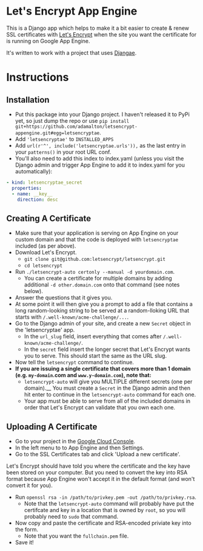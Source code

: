# Let's Encrypt App Engine

This is a Django app which helps to make it a bit easier to create & renew SSL certificates with [Let's Encrypt](https://letsencrypt.org/) when the site you want the certificate for is running on Google App Engine.


It's written to work with a project that uses [Djangae](https://github.com/potatolondon/djangae).


# Instructions

## Installation

* Put this package into your Django project.  I haven't released it to PyPi yet, so just dump the repo or use `pip install git+https://github.com/adamalton/letsencrypt-appengine.git#egg=letsencryptae`.
* Add `'letsencryptae'` to `INSTALLED_APPS`
* Add `url(r'^', include('letsencryptae.urls')),` as the last entry in your `patterns()` in your root URL conf.
* You'll also need to add this index to index.yaml (unless you visit the Django admin and trigger App Engine to add it to index.yaml for you automatically):

```yaml
- kind: letsencryptae_secret
  properties:
  - name: __key__
    direction: desc
```



## Creating A Certificate

* Make sure that your application is serving on App Engine on your custom domain and that the code is deployed with `letsencryptae` included (as per above).
* Download Let's Encrypt.
  * `git clone git@github.com:letsencrypt/letsencrypt.git`
  * `cd letsencrypt`
* Run `./letsencrypt-auto certonly --manual -d yourdomain.com`.
  * You can create a certificate for multiple domains by adding additional `-d other.domain.com` onto that command (see notes below).
* Answer the questions that it gives you.
* At some point it will then give you a prompt to add a file that contains a long random-looking string to be served at a random-lloking URL that starts with `/.well-known/acme-challenge/...`.
* Go to the Django admin of your site, and create a new `Secret` object in the 'letsencryptae' app.
  * In the `url_slug` field, insert everything that comes after `/.well-known/acme-challenge/`.
  * In the `secret` field insert the longer secret that Let's Encrypt wants you to serve.  This should start the same as the URL slug.
* Now tell the `letsencrypt` command to continue.
* __If you are issuing a single certificate that covers more than 1 domain (e.g. `my-domain`.com and `www.y-domain.com`), note that:__
  * `letsencrypt-auto` will give you MULTIPLE different secrets (one per domain).__  You must create a `Secret` in the Django admin and then hit enter to continue in the `letsencrypt-auto` command for each one.
  * Your app must be able to serve from all of the included domains in order that Let's Encrypt can validate that you own each one.


## Uploading A Certificate

* Go to your project in the [Google Cloud Console](https://console.developers.google.com).
* In the left menu to to App Engine and then Settings.
* Go to the SSL Certificates tab and click 'Upload a new certificate'.

Let's Encrypt should have told you where the certificate and the key have been stored on your computer.  But you need to convert the key into RSA format because App Engine won't accept it in the default format (and won't convert it for you).

* Run `openssl rsa -in /path/to/privkey.pem -out /path/to/privkey.rsa`.
  * Note that the `letsencrypt-auto` command will probably have put the certifcate and key in a location that is owned by `root`, so you will probably need to `sudo` that command.
* Now copy and paste the certificate and RSA-encoded priviate key into the form.
  * Note that you want the `fullchain.pem` file.
* Save it!
